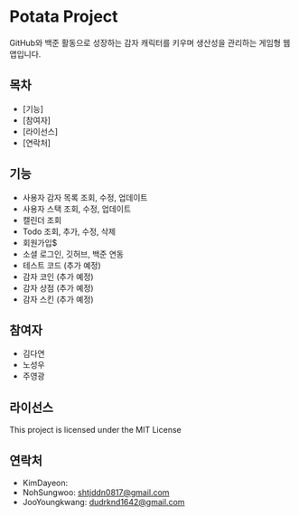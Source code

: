 # Potata Project
GitHub와 백준 활동으로 성장하는 감자 캐릭터를 키우며 생산성을 관리하는 게임형 웹 앱입니다.

## 목차
- [기능]
- [참여자]
- [라이선스]
- [연락처]

## 기능
- 사용자 감자 목록 조회, 수정, 업데이트
- 사용자 스택 조회, 수정, 업데이트
- 캘린더 조회
- Todo 조회, 추가, 수정, 삭제
- 회원가입$
- 소셜 로그인, 깃허브, 백준 연동
- 테스트 코드 (추가 예정)
- 감자 코인 (추가 예정)
- 감자 상점 (추가 예정)
- 감자 스킨 (추가 예정)

## 참여자
- 김다연
- 노성우
- 주영광

## 라이선스
This project is licensed under the MIT License

## 연락처
- KimDayeon: 
- NohSungwoo: shtjddn0817@gmail.com
- JooYoungkwang: dudrknd1642@gmail.com 